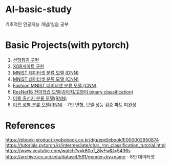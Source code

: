 # AI-basic-study
기초적인 인공지능 개념/실습 공부

# Basic Projects(with pytorch)
1. [선형회귀 구현](https://github.com/yhongJ/AI-basic-study/blob/main/LinearRegression.py)
2. [XOR게이트 구현](https://github.com/yhongJ/AI-basic-study/blob/main/XOR.py)
3. [MNIST 데이터셋 분류 모델 (DNN)](https://github.com/yhongJ/AI-basic-study/blob/main/MNIST_DNN.py)
4. [MNIST 데이터셋 분류 모델 (CNN)](https://github.com/yhongJ/AI-basic-study/blob/main/MNIST_CNN.py)
5. [Fashion MNIST 데이터셋 분류 모델 (CNN)](https://github.com/yhongJ/AI-basic-study/blob/main/FashionMNIST_CNN.py)
6. [ResNet18 전이학습 모델(강아지/고양이 binary classification)](https://github.com/yhongJ/AI-basic-study/tree/main/transfer_ResNet18)
7. [이름 출신지 분류 모델(RNN)](https://github.com/yhongJ/AI-basic-study/tree/main/name_classification)
8. [이름 성별 분류 모델(RNN)](https://github.com/yhongJ/AI-basic-study/tree/main/name_gender_classification) - 7번 변형, 모델 성능 검증 파트 미완성
# References
<https://ebook-product.kyobobook.co.kr/dig/epd/ebook/E000002950874>
<https://tutorials.pytorch.kr/intermediate/char_rnn_classification_tutorial.html>  
<https://www.youtube.com/watch?v=k60oT_8lyFw&t=5436s>  
<https://archive.ics.uci.edu/dataset/591/gender+by+name> - 8번 데이터셋
